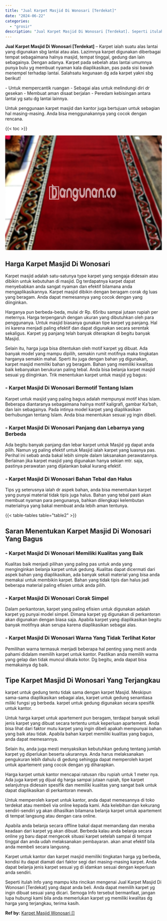 ```yaml
---
title: "Jual Karpet Masjid Di Wonosari [Terdekat]"
date: "2024-06-22"
categories: 
  - "grosir"
description: "Jual Karpet Masjid Di Wonosari [Terdekat]. Seperti itulah Info yang mampu kita rincikan mengenai Jual Karpet Masjid Di Wonosari [Terdekat] yang dapat anda..."
---
```


**Jual Karpet Masjid Di Wonosari \[Terdekat\]** – Karpet ialah suatu alas lantai yang digunakan sbg lantai atau alas. Lazimnya karpet digunakan diberbagai tempat sebagaimana halnya masjid, tempat tinggal, gedung dan lain sebagainya. Dengan adanya. Karpet pada sebelah atas lantai umumnya punya bulu yg membuat nyaman kala diaplikasikan, pas pada sisi bawah menempel terhadap lantai. Salahsatu kegunaan dg ada karpet yakni sbg berikut!

\- Untuk mempercantik ruangan - Sebagai alas untuk melindungi diri dr gesekan - Membuat aman disaat berjalan - Peredam kebisingan antara lantai yg satu dg lantai lainnya.

Untuk penggunaan karpet masjid dan kantor juga bertujuan untuk sebagian hal masing-masing. Anda bisa menggunakannya yang cocok dengan rencana.

{{< toc >}}

![Jual Karpet Masjid Di Wonosari [Terdekat]](/images/grosir-karpet-murah-55.png)

## Harga Karpet Masjid Di Wonosari

Karpet masjid adalah satu-satunya type karpet yang sengaja didesain atau dibikin untuk kebutuhan di masjid. Dg terdapatnya karpet dapat menyebabkan anda sangat nyaman dan efektif bilamana anda mengaplikasikannya. Karpet masjid dibikin dengan beragam corak dg luas yang beragam. Anda dapat memesannya yang cocok dengan yang diinginkan.

Harganya pun berbeda-beda, mulai dr Rp. 65ribu sampai jutaan rupiah per meternya. Harga terpengaruh dengan ukuran yang dibutuhkan oleh para penggunanya. Untuk masjid biasanya gunakan tipe karpet yg panjang. Hal ini karena menjadi paling efektif dan dapat digunakan secara serentak sekaligus. Karpet yg panjang telah banyak diterapkan di begitu banyak Masjid.

Selain itu, harga juga bisa ditentukan oleh motif karpet yg dibuat. Ada banyak model yang mampu dipilih, semakin rumit motifnya maka tingkatan harganya semakin mahal. Sperti itu juga dengan bahan yg digunakan, karpet masjid memiliki bahan yg beragam. Bahan yang memiliki kwalitas baik kebanyakan berukuran paling tebal. Anda bisa belanja karpet masjid sesuai yg diinginkan. Trik menentukan karpet untuk masjid yg bagus:

### \- Karpet Masjid Di Wonosari Bermotif Tentang Islam

Karpet untuk masjid yang paling bagus adalah mempunyai motif khas islam. Beberapa diantaranya sebagaimana halnya motif kaligrafi, gambar Ka’bah, dan lain sebagainya. Pada intinya model karpet yang diaplikasikan berhubungan tentang Islam. Anda bisa menentukan sesuai yg ingin dibeli.

### \- Karpet Masjid Di Wonosari Panjang dan Lebarnya yang Berbeda

Ada begitu banyak panjang dan lebar karpet untuk Masjid yg dapat anda pilih. Namun yg paling efektif untuk Masjid ialah karpet yang luasnya pas. Perihal ini sebab anda bakal lebih simple dalam laksanakan perawatannya. Berlainan jika karpet masjid yang digunakan hanya sekian mtr. saja, pastinya perawatan yang dijalankan bakal kurang efektif.

### \- Karpet Masjid Di Wonosari Bahan Tebal dan Halus

Tips yg seterusnya ialah dr aspek bahan, anda bisa menentukan karpet yang punyai material tidak tipis juga halus. Bahan yang tebal pasti akan membuat nyaman para pengunanya, bahkan dilengkapi kelembutan materialnya yang bakal membuat anda lebih aman tentunya.

{{< table-tables table="table2" >}}

## Saran Menentukan Karpet Masjid Di Wonosari Yang Bagus

### \- Karpet Masjid Di Wonosari Memiliki Kualitas yang Baik

Kualitas baik menjadi pilihan yang paling pas untuk anda yang menginginkan belanja karpet untuk gedung. Kualitas dapat dicermati dari aspek bahan yang diaplikasikan, ada banyak sekali material yang bisa anda memakai untuk membikin karpet. Bahan yang tidak tipis dan halus jadi beberapa material paling efisien untuk anda pilih.

### \- Karpet Masjid Di Wonosari Corak Simpel

Dalam perkantoran, karpet yang paling efisien untuk digunakan adalah karpet yg punyai model simpel. Dimana karpet yg digunakan di perkantoran akan digunakan dengan biasa saja. Apabila karpet yang diaplikasikan begitu banyak motifnya akan serupa karena diaplikasikan sebagai alas.

### \- Karpet Masjid Di Wonosari Warna Yang Tidak Terlihat Kotor

Pemilihan warna termasuk menjadi beberapa hal penting yang mesti anda pahami didalam memilih karpet untuk kantor. Pastikan anda memilih warna yang gelap dan tidak muncul dikala kotor. Dg begitu, anda dapat bisa memakainya dg baik.

## Tipe Karpet Masjid Di Wonosari Yang Terjangkau

karpet untuk gedung tentu tidak sama dengan karpet Masjid. Meskipun sama-sama diaplikasikan sebagai alas, karpet untuk gedung senantiasa miliki fungsi yg berbeda. karpet untuk gedung digunakan secara spesifik untuk kantor.

Untuk harga karpet untuk apartement pun beragam, terdapat banyak sekali jenis karpet yang dibuat secara tertentu untuk keperluan apartement. Anda bisa lihat dari faktor mutu karpet yang ingin dibeli apakah mempunyai bahan yang baik atau tidak. Apabila bahan karpet memiliki kualitas yang bagus, anda dapat memesannya.

Selain itu, anda juga mesti menyaksikan kebutuhkan gedung tentang jumlah karpet yg diperlukan beserta ukurannya. Anda harus melaksanakan pengukuran lebih dahulu di gedung sehingga dapat memperoleh karpet untuk apartement yang cocok dengan yg diharapkan.

Harga karpet untuk kantor mencapai ratusan ribu rupiah untuk 1 meter nya. Ada juga karpet yg dijual dg harga sampai jutaan rupiah, tipe karpet selanjutnya didesain spesifik dan memiliki kualitas yang sangat baik untuk dapat diaplikasikan di perkantoran mewah.

Untuk memperoleh karpet untuk kantor, anda dapat memesannya di toko terdekat atau membeli via online kepada kami. Ada kelebihan dan kekurang sendiri-sendiri yg akan dihasilkan bilamana belanja karpet untuk apartement di tempat langsung atau dengan cara online.

Apabila anda belanja secara offline bakal dapat memandang dan meraba keadaan dari karpet yg akan dibuat. Berbeda kalau anda belanja secara online yg baru dapat mengecek situasi karpet setelah sampai di tempat tinggal dan anda udah melaksanakan pembayaran. akan amat efektif bila anda membeli secara langusng.

Karpet untuk kantor dan karpet masjid memiliki tingkatan harga yg berbeda, kondisi itu dapat diamati dari faktor segi dari masing-masing karpet. Anda dapat belanja jenis karpet sesuai yg di idamkan sesuai dengan keperluan anda sendiri.

Seperti itulah Info yang mampu kita rincikan mengenai Jual Karpet Masjid Di Wonosari \[Terdekat\] yang dapat anda beli. Anda dapat memilih karpet yg ingin dibuat sesuai yang dicari. Semoga Info tersebut bermanfaat, jangan lupa hubungi kami bila anda memerlukan karpet yg memiliki kwalitas dg harga yang terjangkau, terima kasih.

**Ref by:**  [Karpet Masjid Wonosari []](https://id.wikipedia.org/wiki/Karpet)
